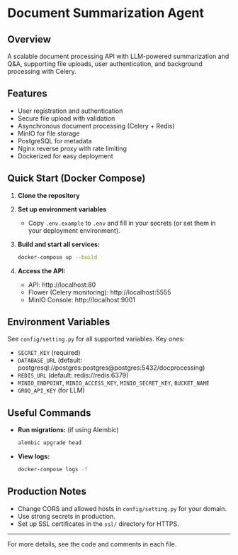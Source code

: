 # Document Summarization Agent

## Overview
A scalable document processing API with LLM-powered summarization and Q&A, supporting file uploads, user authentication, and background processing with Celery.

## Features
- User registration and authentication
- Secure file upload with validation
- Asynchronous document processing (Celery + Redis)
- MinIO for file storage
- PostgreSQL for metadata
- Nginx reverse proxy with rate limiting
- Dockerized for easy deployment

## Quick Start (Docker Compose)

1. **Clone the repository**

2. **Set up environment variables**
   - Copy `.env.example` to `.env` and fill in your secrets (or set them in your deployment environment).

3. **Build and start all services:**
   ```bash
   docker-compose up --build
   ```

4. **Access the API:**
   - API: http://localhost:80
   - Flower (Celery monitoring): http://localhost:5555
   - MinIO Console: http://localhost:9001

## Environment Variables
See `config/setting.py` for all supported variables. Key ones:
- `SECRET_KEY` (required)
- `DATABASE_URL` (default: postgresql://postgres:postgres@postgres:5432/docprocessing)
- `REDIS_URL` (default: redis://redis:6379)
- `MINIO_ENDPOINT`, `MINIO_ACCESS_KEY`, `MINIO_SECRET_KEY`, `BUCKET_NAME`
- `GROQ_API_KEY` (for LLM)

## Useful Commands
- **Run migrations:** (if using Alembic)
  ```bash
  alembic upgrade head
  ```
- **View logs:**
  ```bash
  docker-compose logs -f
  ```

## Production Notes
- Change CORS and allowed hosts in `config/setting.py` for your domain.
- Use strong secrets in production.
- Set up SSL certificates in the `ssl/` directory for HTTPS.

---

For more details, see the code and comments in each file.
